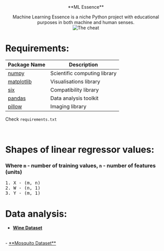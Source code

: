 <div align="center">
**ML Essence** <br>

Machine Learning Essence is a niche Python project with educational purposes in both machine and human senses. <br>
![The cheat](https://media.discordapp.net/attachments/1051467735420370944/1178233175915380796/image.png?ex=65756627&is=6562f127&hm=a26583860124c05e6c67d5d79c2224a7efa7fc695e93e119d9b111a896e2027e&=&format=webp)
</div>

# Requirements:
| Package Name                                       | Description                  |
| -------------------------------------------------- | ---------------------------- |
| [numpy](https://pypi.org/project/numpy/)           | Scientific computing library |
| [matplotlib](https://pypi.org/project/matplotlib/) | Visualisations library       |
| [six](https://pypi.org/project/six/)               | Compatibility library        |
| [pandas](https://pypi.org/project/pandas/)         | Data analysis toolkit        |
| [pillow](https://pypi.org/project/Pillow/)         | Imaging library              |

Check `requirements.txt`

<br>

# Shapes of linear regressor values:
### Where `m` - number of training values, `n` - number of features (units)
<pre>
1. X - (m, n)
2. W - (n, 1)
3. Y - (m, 1)
</pre>

# Data analysis:
- <a href="https://github.com/Zarathustra4/ML-Essence/blob/master/kaggle_sets/data_analisys/wine_analisys.ipynb">**Wine Dataset**</a>
<br>
- <a href="https://github.com/Zarathustra4/ML-Essence/blob/master/kaggle_sets/data_analisys/mosquito_analisys.ipynb">**Mosquito Dataset**</a>